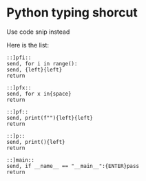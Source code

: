 # **Python typing shorcut**

Use code snip instead

Here is the list:

```ahk
::]pfi::
send, for i in range():
send, {left}{left}
return

::]pfx::
send, for x in{space}
return

::]pf::
send, print(f""){left}{left}
return

::]p::
send, print(){left}
return

::]main::
send, if __name__ == "__main__":{ENTER}pass
return
```
